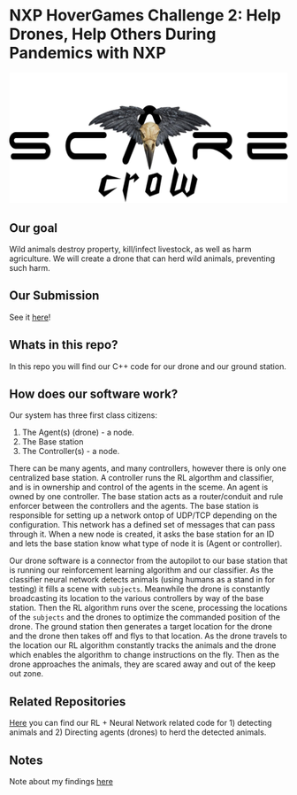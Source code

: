 # NXP HoverGames Challenge 2: Help Drones, Help Others During Pandemics with NXP
![](https://github.com/mcelhennyi/NXP-HoverGames-2/blob/master/SCAREcrow_logo.png)

## Our goal
Wild animals destroy property, kill/infect livestock, as well as harm agriculture. We will create a drone that can herd wild animals, preventing such harm.

## Our Submission
See it [here](https://www.hackster.io/contests/hovergames2/hardware_applications/12777)!

## Whats in this repo?
In this repo you will find our C++ code for our drone and our ground station.

## How does our software work?
Our system has three first class citizens:  
1) The Agent(s) (drone) - a node.
2) The Base station
3) The Controller(s) - a node.

There can be many agents, and many controllers, however there is only one centralized base station. A controller runs the RL algorthm and classifier, and is in ownership and control of the agents in the sceme. An agent is owned by one controller. The base station acts as a router/conduit and rule enforcer between the controllers and the agents. The base station is responsible for setting up a network ontop of UDP/TCP depending on the configuration. This network has a defined set of messages that can pass through it. When a new node is created, it asks the base station for an ID and lets the base station know what type of node it is (Agent or controller).

Our drone software is a connector from the autopilot to our base station that is running our reinforcement learning algorithm and our classifier. As the classifier neural network detects animals (using humans as a stand in for testing) it fills a scene with `subjects`. Meanwhile the drone is constantly broadcasting its location to the various controllers by way of the base station. Then the RL algorithm runs over the scene, processing the locations of the `subjects` and the drones to optimize the commanded position of the drone. The ground station then generates a target location for the drone and the drone then takes off and flys to that location. As the drone travels to the location our RL algorithm constantly tracks the animals and the drone which enables the algorithm to change instructions on the fly. Then as the drone approaches the animals, they are scared away and out of the keep out zone.

## Related Repositories
[Here](https://github.com/ajberlier/SCAREcrow) you can find our RL + Neural Network related code for 1) detecting animals and 2) Directing agents (drones) to herd the detected animals.

## Notes
Note about my findings [here](https://github.com/mcelhennyi/NXP-HoverGames-2/blob/master/NOTES.md)
